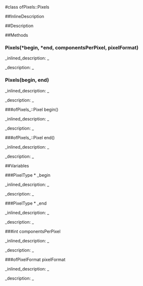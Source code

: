 #class ofPixels::Pixels


<!--
_visible: True_
_advanced: True_
_istemplated: False_
_extends: _
-->

##InlineDescription






##Description





##Methods



### Pixels(*begin, *end, componentsPerPixel, pixelFormat)

<!--
_syntax: Pixels(*begin, *end, componentsPerPixel, pixelFormat)_
_name: Pixels_
_returns: _
_returns_description: _
_parameters: PixelType *begin, PixelType *end, size_t componentsPerPixel, ofPixelFormat pixelFormat_
_access: public_
_version_started: 0.9.0_
_version_deprecated: _
_summary: _
_constant: False_
_static: False_
_visible: True_
_advanced: False_
-->

_inlined_description: _







_description: _







<!----------------------------------------------------------------------------->

### Pixels(begin, end)

<!--
_syntax: Pixels(begin, end)_
_name: Pixels_
_returns: _
_returns_description: _
_parameters: ofPixels_::Pixel begin, ofPixels_::Pixel end_
_access: public_
_version_started: 0.9.0_
_version_deprecated: _
_summary: _
_constant: False_
_static: False_
_visible: True_
_advanced: False_
-->

_inlined_description: _







_description: _







<!----------------------------------------------------------------------------->

###ofPixels_::Pixel begin()

<!--
_syntax: begin()_
_name: begin_
_returns: ofPixels_::Pixel_
_returns_description: _
_parameters: _
_access: public_
_version_started: 0.9.0_
_version_deprecated: _
_summary: _
_constant: False_
_static: False_
_visible: True_
_advanced: False_
-->

_inlined_description: _







_description: _







<!----------------------------------------------------------------------------->

###ofPixels_::Pixel end()

<!--
_syntax: end()_
_name: end_
_returns: ofPixels_::Pixel_
_returns_description: _
_parameters: _
_access: public_
_version_started: 0.9.0_
_version_deprecated: _
_summary: _
_constant: False_
_static: False_
_visible: True_
_advanced: False_
-->

_inlined_description: _







_description: _







<!----------------------------------------------------------------------------->

##Variables



###PixelType * _begin

<!--
_name: _begin_
_type: PixelType *_
_access: private_
_version_started: 0.9.0_
_version_deprecated: _
_summary: _
_visible: True_
_constant: False_
_advanced: False_
-->

_inlined_description: _







_description: _







<!----------------------------------------------------------------------------->

###PixelType * _end

<!--
_name: _end_
_type: PixelType *_
_access: private_
_version_started: 0.9.0_
_version_deprecated: _
_summary: _
_visible: True_
_constant: False_
_advanced: False_
-->

_inlined_description: _







_description: _







<!----------------------------------------------------------------------------->

###int componentsPerPixel

<!--
_name: componentsPerPixel_
_type: int_
_access: private_
_version_started: 0.9.0_
_version_deprecated: _
_summary: _
_visible: True_
_constant: False_
_advanced: False_
-->

_inlined_description: _







_description: _







<!----------------------------------------------------------------------------->

###ofPixelFormat pixelFormat

<!--
_name: pixelFormat_
_type: ofPixelFormat_
_access: private_
_version_started: 0.9.0_
_version_deprecated: _
_summary: _
_visible: True_
_constant: False_
_advanced: False_
-->

_inlined_description: _







_description: _







<!----------------------------------------------------------------------------->

